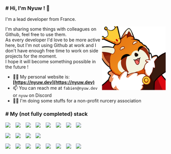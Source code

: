 ### # Hi, I'm Nyuw ! 👋

I'm a lead developer from France.

<img align="right" title="Nyuw King Picture" alt="Nyuw King Picture" src="https://raw.githubusercontent.com/Nyuwb/Nyuwb/main/nyuwKING.png" width="200px" height="200px" />

I'm sharing some things with colleagues on Github, feel free to use them.  
As every developer I'd love to be more active here, but I'm not using Github at work and I don't have enough free time to work on side projects for the moment.  
I hope it will become something possible in the future !

- 👨‍💻 My personal website is: **[https://nyuw.dev](https://nyuw.dev)**
- 📫 You can reach me at `fabien@nyuw.dev` or `nyuw` on Discord
- 🧑‍💻 I'm doing some stuffs for a non-profit nurcery association

### # My (not fully completed) stack

<img src="https://cdn.jsdelivr.net/gh/devicons/devicon@latest/icons/php/php-original.svg" width="48px" />&nbsp;&nbsp;&nbsp;
<img src="https://cdn.jsdelivr.net/gh/devicons/devicon@latest/icons/symfony/symfony-original.svg" width="48px" />&nbsp;&nbsp;&nbsp;
<img src="https://cdn.jsdelivr.net/gh/devicons/devicon@latest/icons/codeigniter/codeigniter-plain.svg" width="48px" />&nbsp;&nbsp;&nbsp;
<img src="https://cdn.jsdelivr.net/gh/devicons/devicon@latest/icons/composer/composer-original.svg" width="48px" />&nbsp;&nbsp;&nbsp;
<img src="https://cdn.jsdelivr.net/gh/devicons/devicon@latest/icons/javascript/javascript-original.svg" width="48px" />&nbsp;&nbsp;&nbsp;
<img src="https://cdn.jsdelivr.net/gh/devicons/devicon@latest/icons/jquery/jquery-original.svg" width="48px" />&nbsp;&nbsp;&nbsp;
<img src="https://cdn.jsdelivr.net/gh/devicons/devicon@latest/icons/nodejs/nodejs-original.svg" width="48px" />&nbsp;&nbsp;&nbsp;
<img src="https://cdn.jsdelivr.net/gh/devicons/devicon@latest/icons/yarn/yarn-original.svg" width="48px" />&nbsp;&nbsp;&nbsp;

<img src="https://cdn.jsdelivr.net/gh/devicons/devicon@latest/icons/mysql/mysql-original.svg" width="48px" />&nbsp;&nbsp;&nbsp;
<img src="https://cdn.jsdelivr.net/gh/devicons/devicon@latest/icons/microsoftsqlserver/microsoftsqlserver-original.svg" width="48px" />&nbsp;&nbsp;&nbsp;
<img src="https://cdn.jsdelivr.net/gh/devicons/devicon@latest/icons/powershell/powershell-original.svg" width="48px" />&nbsp;&nbsp;&nbsp;
<img src="https://cdn.jsdelivr.net/gh/devicons/devicon@latest/icons/bash/bash-original.svg" width="48px" />&nbsp;&nbsp;&nbsp;

<img src="https://cdn.jsdelivr.net/gh/devicons/devicon@latest/icons/vscode/vscode-original.svg" width="48px" />&nbsp;&nbsp;&nbsp;
<img src="https://cdn.jsdelivr.net/gh/devicons/devicon@latest/icons/git/git-original.svg" width="48px" />&nbsp;&nbsp;&nbsp;
<img src="https://cdn.jsdelivr.net/gh/devicons/devicon@latest/icons/gitlab/gitlab-original.svg" width="48px" />&nbsp;&nbsp;&nbsp;
<img src="https://cdn.jsdelivr.net/gh/devicons/devicon@latest/icons/github/github-original.svg" width="48px" />&nbsp;&nbsp;&nbsp;
<img src="https://cdn.jsdelivr.net/gh/devicons/devicon@latest/icons/docker/docker-plain.svg" width="48px" />&nbsp;&nbsp;&nbsp;
<img src="https://cdn.jsdelivr.net/gh/devicons/devicon@latest/icons/helm/helm-original.svg" width="48px" />&nbsp;&nbsp;&nbsp;
<img src="https://cdn.jsdelivr.net/gh/devicons/devicon@latest/icons/kubernetes/kubernetes-original.svg" width="48px" />&nbsp;&nbsp;&nbsp;
<img src="https://cdn.jsdelivr.net/gh/devicons/devicon@latest/icons/portainer/portainer-original.svg" width="48px" />&nbsp;&nbsp;&nbsp;

          
          
          
          



